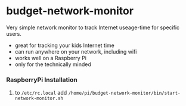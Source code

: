 # budget-network-monitor

Very simple network monitor to track Internet useage-time for specific users.

* great for tracking your kids Internet time
* can run anywhere on your network, including wifi
* works well on a Raspberry Pi
* only for the technically minded

### RaspberryPi Installation

1. to `/etc/rc.local` add `/home/pi/budget-network-monitor/bin/start-network-monitor.sh`

